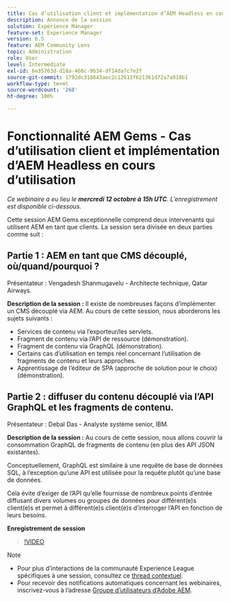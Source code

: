 ```yaml
---
title: Cas d’utilisation client et implémentation d’AEM Headless en cours d’utilisation
description: Annonce de la session
solution: Experience Manager
feature-set: Experience Manager
version: 6.5
feature: AEM Community Lens
topic: Administration
role: User
level: Intermediate
exl-id: 6e35763d-d18a-468c-9b34-df14da7c7e2f
source-git-commit: 1792dc318643aec2c12613f621361d72a7a918b1
workflow-type: tm+mt
source-wordcount: '268'
ht-degree: 100%

---
```


# Fonctionnalité AEM Gems - Cas d’utilisation client et implémentation d’AEM Headless en cours d’utilisation

*Ce webinaire a eu lieu le **mercredi 12 octobre à 15h UTC**. L’enregistrement est disponible ci-dessous.*

Cette session AEM Gems exceptionnelle comprend deux intervenants qui utilisent AEM en tant que clients. La session sera divisée en deux parties comme suit :

## Partie 1 : AEM en tant que CMS découplé, où/quand/pourquoi ?

Présentateur : Vengadesh Shanmugavelu - Architecte technique, Qatar Airways.

**Description de la session :**
Il existe de nombreuses façons d’implémenter un CMS découplé via AEM.
Au cours de cette session, nous aborderons les sujets suivants :

* Services de contenu via l’exporteur/les servlets.
* Fragment de contenu via l’API de ressource (démonstration).
* Fragment de contenu via GraphQL (démonstration).
* Certains cas d’utilisation en temps réel concernant l’utilisation de fragments de contenu et leurs approches.
* Apprentissage de l’éditeur de SPA (approche de solution pour le choix) (démonstration).

## Partie 2 : diffuser du contenu découplé via l’API GraphQL et les fragments de contenu.

Présentateur : Debal Das - Analyste système senior, IBM.

**Description de la session :**
Au cours de cette session, nous allons couvrir la consommation GraphQL de fragments de contenu (en plus des API JSON existantes).

Conceptuellement, GraphQL est similaire à une requête de base de données SQL, à l’exception qu’une API est utilisée pour la requête plutôt qu’une base de données.

Cela évite d’exiger de l’API qu’elle fournisse de nombreux points d’entrée diffusant divers volumes ou groupes de données pour différent(e)s client(e)s et permet à différent(e)s client(e)s d’interroger l’API en fonction de leurs besoins.

**Enregistrement de session**

>[!VIDEO](https://video.tv.adobe.com/v/3410160)

>[!NOTE]
>
>* Pour plus d’interactions de la communauté Experience League spécifiques à une session, consultez ce [thread contextuel](https://adobe.ly/3r6P4nr).
>* Pour recevoir des notifications automatiques concernant les webinaires, inscrivez-vous à l’adresse [Groupe d’utilisateurs d’Adobe AEM](https://aem-augs.adobe.com/).
